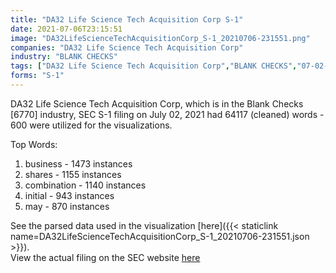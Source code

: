 ```yaml
---
title: "DA32 Life Science Tech Acquisition Corp S-1"
date: 2021-07-06T23:15:51
image: "DA32LifeScienceTechAcquisitionCorp_S-1_20210706-231551.png"
companies: "DA32 Life Science Tech Acquisition Corp"
industry: "BLANK CHECKS"
tags: ["DA32 Life Science Tech Acquisition Corp","BLANK CHECKS","07-02-2021","S-1"]
forms: "S-1"
---
```

DA32 Life Science Tech Acquisition Corp, which is in the Blank Checks [6770] industry, SEC S-1 filing on July 02, 2021 had 64117 (cleaned) words - 600 were utilized for the visualizations.

Top Words:
1. business - 1473 instances
2. shares - 1155 instances
3. combination - 1140 instances
4. initial - 943 instances
5. may - 870 instances


See the parsed data used in the visualization [here]({{< staticlink name=DA32LifeScienceTechAcquisitionCorp_S-1_20210706-231551.json >}}).  
View the actual filing on the SEC website [here](https://www.sec.gov/Archives/edgar/data/1863294/0001193125-21-207738.txt)
